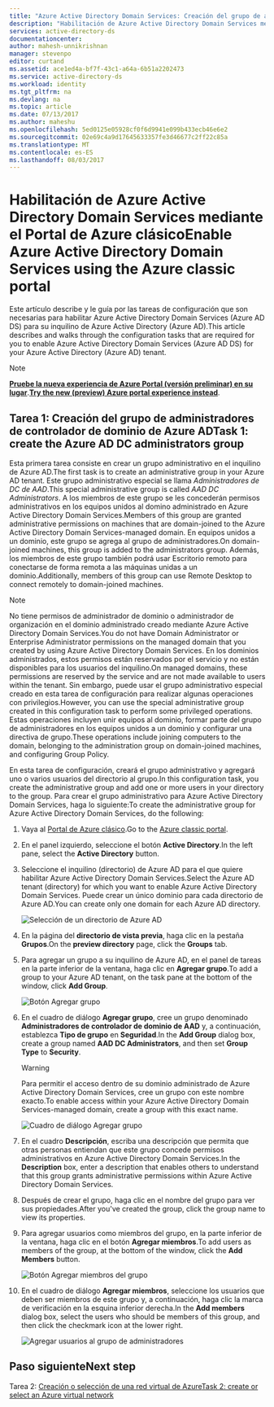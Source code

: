 ```yaml
---
title: "Azure Active Directory Domain Services: Creación del grupo de administradores de controlador de dominio de Azure AD | Microsoft Docs"
description: "Habilitación de Azure Active Directory Domain Services mediante el Portal de Azure clásico"
services: active-directory-ds
documentationcenter: 
author: mahesh-unnikrishnan
manager: stevenpo
editor: curtand
ms.assetid: ace1ed4a-bf7f-43c1-a64a-6b51a2202473
ms.service: active-directory-ds
ms.workload: identity
ms.tgt_pltfrm: na
ms.devlang: na
ms.topic: article
ms.date: 07/13/2017
ms.author: maheshu
ms.openlocfilehash: 5ed0125e05928cf0f6d9941e099b433ecb46e6e2
ms.sourcegitcommit: 02e69c4a9d17645633357fe3d46677c2ff22c85a
ms.translationtype: MT
ms.contentlocale: es-ES
ms.lasthandoff: 08/03/2017
---
```

# <a name="enable-azure-active-directory-domain-services-using-the-azure-classic-portal"></a><span data-ttu-id="f7612-103">Habilitación de Azure Active Directory Domain Services mediante el Portal de Azure clásico</span><span class="sxs-lookup"><span data-stu-id="f7612-103">Enable Azure Active Directory Domain Services using the Azure classic portal</span></span>
<span data-ttu-id="f7612-104">Este artículo describe y le guía por las tareas de configuración que son necesarias para habilitar Azure Active Directory Domain Services (Azure AD DS) para su inquilino de Azure Active Directory (Azure AD).</span><span class="sxs-lookup"><span data-stu-id="f7612-104">This article describes and walks through the configuration tasks that are required for you to enable Azure Active Directory Domain Services (Azure AD DS) for your Azure Active Directory (Azure AD) tenant.</span></span>

> [!NOTE]
> <span data-ttu-id="f7612-105">[**Pruebe la nueva experiencia de Azure Portal (versión preliminar) en su lugar**](active-directory-ds-getting-started.md).</span><span class="sxs-lookup"><span data-stu-id="f7612-105">[**Try the new (preview) Azure portal experience instead**](active-directory-ds-getting-started.md).</span></span> 
>

## <a name="task-1-create-the-azure-ad-dc-administrators-group"></a><span data-ttu-id="f7612-106">Tarea 1: Creación del grupo de administradores de controlador de dominio de Azure AD</span><span class="sxs-lookup"><span data-stu-id="f7612-106">Task 1: create the Azure AD DC administrators group</span></span>
<span data-ttu-id="f7612-107">Esta primera tarea consiste en crear un grupo administrativo en el inquilino de Azure AD.</span><span class="sxs-lookup"><span data-stu-id="f7612-107">The first task is to create an administrative group in your Azure AD tenant.</span></span> <span data-ttu-id="f7612-108">Este grupo administrativo especial se llama *Administradores de DC de AAD*.</span><span class="sxs-lookup"><span data-stu-id="f7612-108">This special administrative group is called *AAD DC Administrators*.</span></span> <span data-ttu-id="f7612-109">A los miembros de este grupo se les concederán permisos administrativos en los equipos unidos al domino administrado en Azure Active Directory Domain Services.</span><span class="sxs-lookup"><span data-stu-id="f7612-109">Members of this group are granted administrative permissions on machines that are domain-joined to the Azure Active Directory Domain Services-managed domain.</span></span> <span data-ttu-id="f7612-110">En equipos unidos a un dominio, este grupo se agrega al grupo de administradores.</span><span class="sxs-lookup"><span data-stu-id="f7612-110">On domain-joined machines, this group is added to the administrators group.</span></span> <span data-ttu-id="f7612-111">Además, los miembros de este grupo también podrá usar Escritorio remoto para conectarse de forma remota a las máquinas unidas a un dominio.</span><span class="sxs-lookup"><span data-stu-id="f7612-111">Additionally, members of this group can use Remote Desktop to connect remotely to domain-joined machines.</span></span>  

> [!NOTE]
> <span data-ttu-id="f7612-112">No tiene permisos de administrador de dominio o administrador de organización en el dominio administrado creado mediante Azure Active Directory Domain Services.</span><span class="sxs-lookup"><span data-stu-id="f7612-112">You do not have Domain Administrator or Enterprise Administrator permissions on the managed domain that you created by using Azure Active Directory Domain Services.</span></span> <span data-ttu-id="f7612-113">En los dominios administrados, estos permisos están reservados por el servicio y no están disponibles para los usuarios del inquilino.</span><span class="sxs-lookup"><span data-stu-id="f7612-113">On managed domains, these permissions are reserved by the service and are not made available to users within the tenant.</span></span> <span data-ttu-id="f7612-114">Sin embargo, puede usar el grupo administrativo especial creado en esta tarea de configuración para realizar algunas operaciones con privilegios.</span><span class="sxs-lookup"><span data-stu-id="f7612-114">However, you can use the special administrative group created in this configuration task to perform some privileged operations.</span></span> <span data-ttu-id="f7612-115">Estas operaciones incluyen unir equipos al dominio, formar parte del grupo de administradores en los equipos unidos a un dominio y configurar una directiva de grupo.</span><span class="sxs-lookup"><span data-stu-id="f7612-115">These operations include joining computers to the domain, belonging to the administration group on domain-joined machines, and configuring Group Policy.</span></span>
>

<span data-ttu-id="f7612-116">En esta tarea de configuración, creará el grupo administrativo y agregará uno o varios usuarios del directorio al grupo.</span><span class="sxs-lookup"><span data-stu-id="f7612-116">In this configuration task, you create the administrative group and add one or more users in your directory to the group.</span></span> <span data-ttu-id="f7612-117">Para crear el grupo administrativo para Azure Active Directory Domain Services, haga lo siguiente:</span><span class="sxs-lookup"><span data-stu-id="f7612-117">To create the administrative group for Azure Active Directory Domain Services, do the following:</span></span>

1. <span data-ttu-id="f7612-118">Vaya al [Portal de Azure clásico](https://manage.windowsazure.com).</span><span class="sxs-lookup"><span data-stu-id="f7612-118">Go to the [Azure classic portal](https://manage.windowsazure.com).</span></span>
2. <span data-ttu-id="f7612-119">En el panel izquierdo, seleccione el botón **Active Directory**.</span><span class="sxs-lookup"><span data-stu-id="f7612-119">In the left pane, select the **Active Directory** button.</span></span>
3. <span data-ttu-id="f7612-120">Seleccione el inquilino (directorio) de Azure AD para el que quiere habilitar Azure Active Directory Domain Services.</span><span class="sxs-lookup"><span data-stu-id="f7612-120">Select the Azure AD tenant (directory) for which you want to enable Azure Active Directory Domain Services.</span></span> <span data-ttu-id="f7612-121">Puede crear un único dominio para cada directorio de Azure AD.</span><span class="sxs-lookup"><span data-stu-id="f7612-121">You can create only one domain for each Azure AD directory.</span></span>

    ![Selección de un directorio de Azure AD](./media/active-directory-domain-services-getting-started/select-aad-directory.png)
4. <span data-ttu-id="f7612-123">En la página del **directorio de vista previa**, haga clic en la pestaña **Grupos**.</span><span class="sxs-lookup"><span data-stu-id="f7612-123">On the **preview directory** page, click the **Groups** tab.</span></span>
5. <span data-ttu-id="f7612-124">Para agregar un grupo a su inquilino de Azure AD, en el panel de tareas en la parte inferior de la ventana, haga clic en **Agregar grupo**.</span><span class="sxs-lookup"><span data-stu-id="f7612-124">To add a group to your Azure AD tenant, on the task pane at the bottom of the window, click **Add Group**.</span></span>

    ![Botón Agregar grupo](./media/active-directory-domain-services-getting-started/add-group-button.png)
6. <span data-ttu-id="f7612-126">En el cuadro de diálogo **Agregar grupo**, cree un grupo denominado **Administradores de controlador de dominio de AAD** y, a continuación, establezca **Tipo de grupo** en **Seguridad**.</span><span class="sxs-lookup"><span data-stu-id="f7612-126">In the **Add Group** dialog box, create a group named **AAD DC Administrators**, and then set **Group Type** to **Security**.</span></span>

   > [!WARNING]
   > <span data-ttu-id="f7612-127">Para permitir el acceso dentro de su dominio administrado de Azure Active Directory Domain Services, cree un grupo con este nombre exacto.</span><span class="sxs-lookup"><span data-stu-id="f7612-127">To enable access within your Azure Active Directory Domain Services-managed domain, create a group with this exact name.</span></span>
   >
   >

    ![Cuadro de diálogo Agregar grupo](./media/active-directory-domain-services-getting-started/create-admin-group.png)
7. <span data-ttu-id="f7612-129">En el cuadro **Descripción**, escriba una descripción que permita que otras personas entiendan que este grupo concede permisos administrativos en Azure Active Directory Domain Services.</span><span class="sxs-lookup"><span data-stu-id="f7612-129">In the **Description** box, enter a description that enables others to understand that this group grants administrative permissions within Azure Active Directory Domain Services.</span></span>
8. <span data-ttu-id="f7612-130">Después de crear el grupo, haga clic en el nombre del grupo para ver sus propiedades.</span><span class="sxs-lookup"><span data-stu-id="f7612-130">After you've created the group, click the group name to view its properties.</span></span>
9. <span data-ttu-id="f7612-131">Para agregar usuarios como miembros del grupo, en la parte inferior de la ventana, haga clic en el botón **Agregar miembros**.</span><span class="sxs-lookup"><span data-stu-id="f7612-131">To add users as members of the group, at the bottom of the window, click the **Add Members** button.</span></span>

    ![Botón Agregar miembros del grupo](./media/active-directory-domain-services-getting-started/add-group-members-button.png)
10. <span data-ttu-id="f7612-133">En el cuadro de diálogo **Agregar miembros**, seleccione los usuarios que deben ser miembros de este grupo y, a continuación, haga clic la marca de verificación en la esquina inferior derecha.</span><span class="sxs-lookup"><span data-stu-id="f7612-133">In the **Add members** dialog box, select the users who should be members of this group, and then click the checkmark icon at the lower right.</span></span>

    ![Agregar usuarios al grupo de administradores](./media/active-directory-domain-services-getting-started/add-group-members.png)


## <a name="next-step"></a><span data-ttu-id="f7612-135">Paso siguiente</span><span class="sxs-lookup"><span data-stu-id="f7612-135">Next step</span></span>
<span data-ttu-id="f7612-136">Tarea 2: [Creación o selección de una red virtual de Azure](active-directory-ds-getting-started-vnet.md)</span><span class="sxs-lookup"><span data-stu-id="f7612-136">[Task 2: create or select an Azure virtual network](active-directory-ds-getting-started-vnet.md)</span></span>

